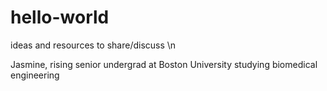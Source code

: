 # hello-world
ideas and resources to share/discuss \n

Jasmine, rising senior undergrad at Boston University studying biomedical engineering
